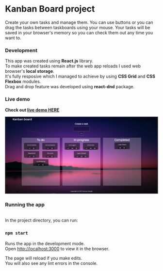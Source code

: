 # Kanban Board project
Create your own tasks and manage them. You can use buttons or you can drag the tasks between taskboards using your mouse. Your tasks will be saved in your browser's memory so you can check them out any time you want to.

### Development
This app was created using **React.js** library.<br>
To make created tasks remain after the web app reloads I used web browser's **local storage**.<br>
It's fully resposive which I managed to achieve by using **CSS Grid** and **CSS Flexbox** modules.<br>
Drag and drop feature was developed using **react-dnd** package.

### Live demo
**Check out [live demo HERE](https://dariusznowak.github.io/kanban-board/)**

![alt text](https://github.com/dariusznowak/kanban-board/blob/main/src/img/screenshot.png?raw=true)


### Running the app
<br>In the project directory, you can run:

### `npm start`

Runs the app in the development mode.\
Open [http://localhost:3000](http://localhost:3000) to view it in the browser.

The page will reload if you make edits.\
You will also see any lint errors in the console.
